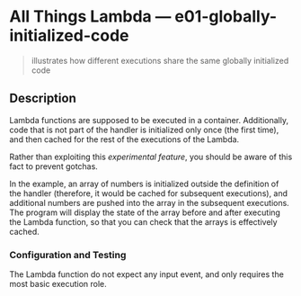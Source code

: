 # All Things Lambda &mdash; e01-globally-initialized-code
> illustrates how different executions share the same globally initialized code

## Description
Lambda functions are supposed to be executed in a container. Additionally, code that is not part of the handler is initialized only once (the first time), and then cached for the rest of the executions of the Lambda.

Rather than exploiting this *experimental feature*, you should be aware of this fact to prevent gotchas.

In the example, an array of numbers is initialized outside the definition of the handler (therefore, it would be cached for subsequent executions), and additional numbers are pushed into the array in the subsequent executions.
The program will display the state of the array before and after executing the Lambda function, so that you can check that the arrays is effectively cached.

### Configuration and Testing
The Lambda function do not expect any input event, and only requires the most basic execution role.

